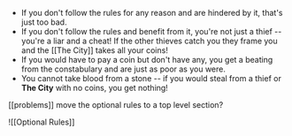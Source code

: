 - If you don't follow the rules for any reason and are hindered by it, that's just too bad.
- If you don't follow the rules and benefit from it, you're not just a thief -- you're a liar and a cheat! If the other thieves catch you they frame you and the [[The City]] takes all your coins!
- If you would have to pay a coin but don't have any, you get a beating from the constabulary and are just as poor as you were.
- You cannot take blood from a stone -- if you would steal from a thief or **The City** with no coins, you get nothing!

[[problems]] move the optional rules to a top level section?

![[Optional Rules]]
